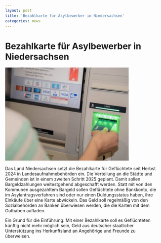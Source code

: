 ```yaml
---
layout: post
title: 'Bezahlkarte für Asylbewerber in Niedersachsen'
categories: news
---
```



Bezahlkarte für Asylbewerber in Niedersachsen
=============================================


![Beitragsbild](/assets/post-images/Bezahlkarte.jpg)

Das Land Niedersachsen setzt die Bezahlkarte für Geflüchtete seit Herbst 2024 in Landesaufnahmebehörden ein. Die Verteilung an die Städte und Gemeinden ist in einem zweiten Schritt 2025 geplant. Damit sollen Bargeldzahlungen weitestgehend abgeschafft werden. Statt mit von den Kommunen ausgezahltem Bargeld sollen Geflüchtete ohne Bankkonto, die im Asylantragsverfahren sind oder nur einen Duldungsstatus haben, ihre Einkäufe über eine Karte abwickeln. Das Geld soll regelmäßig von den Sozialbehörden an Banken überwiesen werden, die die Karten mit dem Guthaben aufladen.

Ein Grund für die Einführung: Mit einer Bezahlkarte soll es Geflüchteten künftig nicht mehr möglich sein, Geld aus deutscher staatlicher Unterstützung ins Herkunftsland an Angehörige und Freunde zu überweisen.

 

